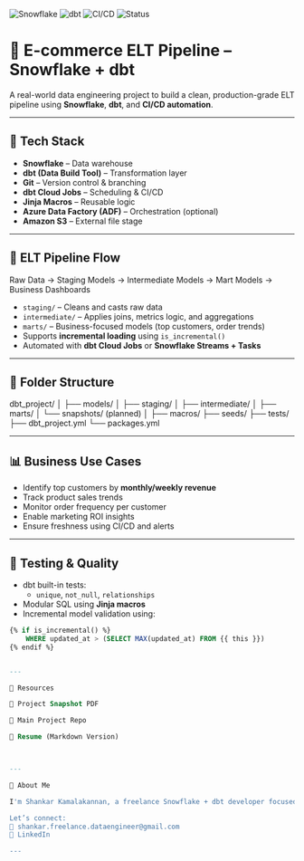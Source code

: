 ![Snowflake](https://img.shields.io/badge/Snowflake-Data--Warehouse-blue)
![dbt](https://img.shields.io/badge/dbt-Data--Build--Tool-orange)
![CI/CD](https://img.shields.io/badge/CI%2FCD-Automation-green)
![Status](https://img.shields.io/badge/Project-Completed-brightgreen)

# 🛒 E-commerce ELT Pipeline – Snowflake + dbt

A real-world data engineering project to build a clean, production-grade ELT pipeline using **Snowflake**, **dbt**, and **CI/CD automation**.

---

## 🔧 Tech Stack
- **Snowflake** – Data warehouse  
- **dbt (Data Build Tool)** – Transformation layer  
- **Git** – Version control & branching  
- **dbt Cloud Jobs** – Scheduling & CI/CD  
- **Jinja Macros** – Reusable logic  
- **Azure Data Factory (ADF)** – Orchestration (optional)  
- **Amazon S3** – External file stage

---

## 🔁 ELT Pipeline Flow
Raw Data → Staging Models → Intermediate Models → Mart Models → Business Dashboards  

- `staging/` – Cleans and casts raw data  
- `intermediate/` – Applies joins, metrics logic, and aggregations  
- `marts/` – Business-focused models (top customers, order trends)  
- Supports **incremental loading** using `is_incremental()`  
- Automated with **dbt Cloud Jobs** or **Snowflake Streams + Tasks**

---

## 🧱 Folder Structure

dbt_project/ │ ├── models/ │   ├── staging/ │   ├── intermediate/ │   ├── marts/ │   └── snapshots/ (planned) │ ├── macros/ ├── seeds/ ├── tests/ ├── dbt_project.yml └── packages.yml


---

## 📊 Business Use Cases
- Identify top customers by **monthly/weekly revenue**  
- Track product sales trends  
- Monitor order frequency per customer  
- Enable marketing ROI insights  
- Ensure freshness using CI/CD and alerts

---

## 🧪 Testing & Quality
- dbt built-in tests:
  - `unique`, `not_null`, `relationships`
- Modular SQL using **Jinja macros**
- Incremental model validation using:
```sql
{% if is_incremental() %}
    WHERE updated_at > (SELECT MAX(updated_at) FROM {{ this }})
{% endif %}


---

📎 Resources

📄 Project Snapshot PDF

📂 Main Project Repo

📃 Resume (Markdown Version)



---

💬 About Me

I'm Shankar Kamalakannan, a freelance Snowflake + dbt developer focused on delivering clean data pipelines with test-driven logic, Git-based CI/CD, and real business alignment.

Let’s connect:
📧 shankar.freelance.dataengineer@gmail.com
🔗 LinkedIn

---
